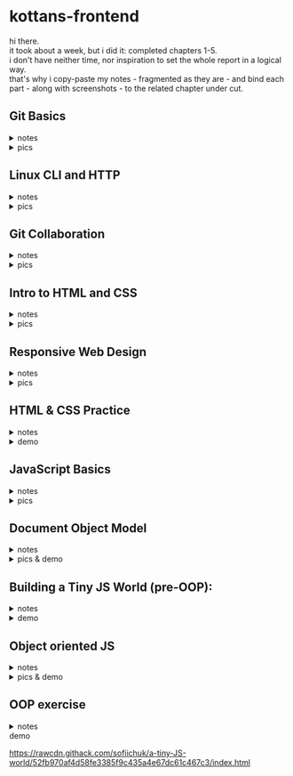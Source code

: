 # kottans-frontend

hi there.  
it took about a week, but i did it: completed chapters 1-5.  
i don't have neither time, nor inspiration to set the whole report in a logical way.  
that's why i copy-paste my notes - fragmented as they are - and bind each part - along with screenshots - to the related chapter under cut.  

## Git Basics

<details>
  <summary>notes</summary> 
  
1) introduction to git:  
-version control before git (diff/patch);  
-using diff option in git and the days before git;  
-git log -p, git diff, git mv, git revert, git log --graph --oneline;  

2) learn git branching:  
--новиною-новиною було існування протоколів git:// та ssh://;  
--просто новиною:  
 -те, шо git pull - це fetch+merge - 2:1;  
 -те, шо можна совать вказівник (не хед і не мейн) по коммітах - git branch f-;   
 -те, шо у fetch бувають аргументи;  
 -видалення віддалених гілок через пуш без аргументу <джерело>;  
 -cherry-pick;  
 -те, шо HEAD буває detached;  
  -ше кілька новин було;  
--новим навиком - переміщення між коммітами, і переміщення коммітів (до того оперував тільки гілками, в межах котрих шось коммітив);  
--а використовувати у майбутньому, як показує моя кількамісячна практика, буду здебільшого таки операції з гілками, а не з коммітами;  
</details>

 <details>
  <summary>pics</summary>
  
![](img/gt0.png)  
![](img/gt1.png)
![](img/gt2.png)
    
</details>

## Linux CLI and HTTP

  <details>
  <summary>notes</summary> 
    
1) linux:  
--нового:   
 -майже всі команди (до того використовував - при роботі з гітом - тільки cd та ls);  
 -зрозумів, для чого git bash у окремому вікні - до того користувався тільки вбудованим у вебшторм. (покопався на своєму компі, використовуючи частину команд);  
--шо буду використовувати:  
 -поки не знаю, бо полишати вінду поки не планую;  
 -шо для роботи в IDE знадобиться;  

2) http:  
-різниця між аутентифікацією та авторизацією;  
-шо таке кукі;  
-постійне з'єднання і паралельне з'єднання;  
-base64;  
-термін придатності документів;  

  </details>
    
<details>
  <summary>pics</summary>
  
![](img/lnx1.png)
![](img/lnx2.png)
![](img/lnx3.png)
![](img/lnx4.png)
    
</details>

## Git Collaboration

  <details>
  <summary>notes</summary> 
 
1) git collaboration:  
-git remote show origin;  
-git log -p -1;  
-(git remote update);  
-git commit -a -ammend;  
-using atom/nano;  
-ci/cd concept;  

2) learn git branching:  
-see chapter 1;  
    
  </details>
    
<details> 
  <summary>pics</summary>
  
![](img/week3.png)
![](img/week4.png)
    
</details>

## Intro to HTML and CSS

  <details>
  <summary>notes</summary> 
  
1) html at coursera:   
-html standart history;  
-caniuse;  
-7 types of elements in html5;  
-img size like placeholder ;  
-a is inline-block;  

2) css at coursera:  
-combining selectors rules;  
-few of pseudo-classes;  
-conflict resolution technicalities;  
-box-sizing: border-box;  
-body and * selector difference;  
-hints of work with dev tools;  
-floating;  

3) html at codeacademy:  
-using tab for indentation;    
-not to give up making too easy task;  
-tables are the ultimate evil itself;  
-boring and useful;  
-validation patterns;  

4) css at codeacademy:  
-(?) reference by attribute: [href] {}; img[src*='summer'] {} === attribute selectors;  
-10 border styles;  
-140 built-in color keywords;  
-shorthand=shortened;  
-overflow values;  
-the difference between display: none and visibility: hidden;  
-using sticky positioning for more then one child;  
-the z-index property does not work on static elements;  
-float is for static and relative positioned elements only;  

    </details>
    
<details>
  <summary>pics</summary>
  
![](img/html_done.png)
![](img/css_done.png)
    
</details>

## Responsive Web Design

  <details>
  <summary>notes</summary> 
    
1)  responsive design article:  
-meta name="viewport" content="width=device-width, initial-scale=1";  
-lighthouse;  
-img {max-width: 100%; display: block;};  
-using % for the widths of columns;  
-fr units for grid layout;  
-multicol layout;  
-classic readability theory: 8-10 words per line;  
-show media-query optionin dev tools;  
2)  flex vid:  
-inline-flex prop;  
-row to column on narrow screen;  
-using flex for header-main-footer scheme;   
3)   flex game:  
[had done flex froggy earlier];  
4)  grid vid:  
-autoprefixer;  
-grid vs inline-grid;  
-grid-template-rows/columns/areas;  
-% px fr;  
-minmax auto fit-content;  
-repeat;  
-grid-area;  
-shortened properties;  
-implicit and explicit elements;  
--- тут я поплив, бо раніше верстав або нормально, або на флексах. буду розбиратись в процесі практичного завдання --- верстаючи попап;  
5)  grid game:  
[did_that_grid_garden];  

  </details>
    
<details>
  <summary>pics</summary>
  
![](img/done_flex-froggy.png)
![](img/done_grid-garden.png)
    
</details>

## HTML & CSS Practice

<details>
  <summary>notes</summary> 
  
acomplishing this task took a week - so as the previous 5 tasks did together. it made me realy angry, cause i had thought it would be easy peasy. but i found out what accordion is & how to make it on pure css. and also there were a bunch of smaller findings - unpopular rules of combining selectors, e.g. - and so on... definitly usefull

</details>

 <details>
  <summary>demo</summary>
  
https://sofiichuk.github.io/pop-up-task/

</details>

## JavaScript Basics

<details>
  <summary>notes</summary> 
  
1) js at courcera:  
  
-Boolean wrapper;  
-change by value/by reference;  
-constructor: global this, new, prototype;  
-stored in array function invocation - array[n]\();  
-for (var in);  
-some closure concept details;  
-fake namespaces;  
-IIFE & window as a prop & passing prop from func to the global scope;  
  
...scopes is definitly the hardest part (by now); 

2.1) basic javascript at freecodecamp:  
  
-/", /n, /t, // and so on;  
-arr[3][0][1] notation;  
-variables declared without keywords are automatically created in the global scope;  
-(?) when string2num and when num2string;  
-pseudocode;  
-function isEqual(a, b) {return a === b};  
-delete obj.prop;  
-nested arrays iteration with for loop: product * arr[i][j];  
-recursive function;  
-Math.floor(Math.random() * 10);  
-parseInt();  
  
...recursion is definitly the hardest part (by now);  
  
2.2) es6 challenges at freecodecamp:  
  
-Object.freeze();  
-Arr.reduce();  
-didn't know (...args) is called "the rest parameter";  
-spread operator vs rest operator;  
-object props rearragement using deconstruction - a bunch of;  
  
...it turned out i am used to the latest ES version;  
  
2.3) basic data structures at freecodecamp:  
  
-passing variable to array;  
-details of splice() & slice() methods;  
-indexOf==-1;  
-obj.hasOwnProperty('a')=='a' in obj;  
-Object.keys(obj);  
  
  ...ok;  
  
2.4) basic algorithm scripting at freecodecamp: 
  
-.repeat();  
-.substring();  
-.sort();  
  
...it was hard; 
  
2.5) functional programming at freecodecamp:  
  
-imperative/declarative;  
-lambda;  
-splice/slice diff;  
-4 props of .map();  
-object as a prop;  
-.map() doesn't mutate the array (although callbackFn may do so);  
-.reduce() and its 5 props;  
-Number wrapper;  
-.split();  
-.every();  
-.some();  
-learned a few more special symbols;  
  
...theory wasn't that new, though many details were;  
  
2.6) intermediate algorithm scripting at freecodecamp:  
  
-the arguments object;  
-.charAt(0);  
-iteration through a string;  
-RegEx; 
  
...though at first i was really enjoing making functions by myself (each one was a small victory), closer to the end i got really tired of that - tired as hell; 
  
...but the final result is - js is not that scary anymore; 
  
</details>

 <details>
  <summary>pics</summary>
  
![](img/js_coursera.png)
![](img/js_camp_1.png)
![](img/js_camp_2.png)
![](img/js_camp_3.png)

</details>

## Document Object Model

<details>
  <summary>notes</summary> 
  
1)dom manipulation at coursera:   
-unobtrusive event binding;   
-this.textContent='';   
-'DOMContentLoaded' prop;   
-if(event1){event2};    
...had known most of that;    
  
2)intermediate algorithm scripting at freecodecamp:   
...no news - is good news (though it was hard as hell);   
  
3)vanilla js article:   
-getElement & querySelector differ when it's about dynamic page mutations;    
...and a bunch of more news - evidently, most of them re-appears in 8.4 - when re-spoken;   
  
4)javascript dom crash course lectures:   
-obj.style.prop;    
-childs (e.g. li) form an array;    
-nth-child selector (just like in css);   
-item.parentNode.parentNode.parentNode;   
-parentNode===parentElement;    
-.childNode displays '[i]text' for spaces, so .children should be preffered;    
-and thus .firstElementChild > .firstChild;   
-nextSibling, previousSibling;    
-el.setAttribute('name','value');   
-newDiv.appendChild(document.createTextNode('text'));     
-container.insertBefore(newDiv,existingElement);   
-client/offset x&y;   
-e.target, e.type, e.x, e.target.value, e.target.style, e.target.id;    
-e.preventDefault();    
-if(e.target.classList.contains('class'));    
...learned a lot of new ways to interact with dom elements;   
    
5)practice - interactive side menu:   
...done.    
    
</details>

 <details>
  <summary>pics & demo</summary>
      
https://sofiichuk.github.io/dom-task/     
    
![](img/ch8.1.png)      
![](img/ch8.2.png)    
![](img/8.4.png)    
      
</details>    

## Building a Tiny JS World (pre-OOP):    
    
<details>
 <summary>notes</summary> 
    
-figured out object.values/keys/entries(obj) don't guarantee a propper order;   
-figured out what an infinite loop is;    
-for the first time nested arr.map into arr.map;    

</details>

 <details>
  <summary>demo</summary>
      
https://sofiichuk.github.io/a-tiny-JS-world/  

</details>
    
## Object oriented JS

<details>
  <summary>notes</summary> 
     
1)lecture on OOP at youtube pt.1:   
-class SomeClass {    
 constructor(prop){   
 this.smth=prop}    
 method(){}};   
-let copy=new SomeClass;    
-prototype methods are inserted functions;    
-invokation - copy.method();    
-class SomeClass2 extends class SomeClass{    
 constructor(...prop, newProp){   
 super(...prop);    
 this.newProp=newProp;}};    
-let copy2=new SomeClass2;    
-constructor is a func invoked when new obj (new SomeClass) is created;   
-__proto__;   
    
2)lecture on OOP at youtube pt.2:   
-let user2={};    
 user2.__proto__=user;|| Object.setPrototypeOf(user2,user);   
-setter&getter;   
-user2.username Vs. user2.__proto__.username;   
    
3)classic frogger game:   
...with pain in the ass - but did it;

4)codewars:   
...katas at kyu 8 level were easy;

5)oop related course at udacity:    
...forgot to make notes, but it helped a lot with tjsw refactoring with oop approach.     
      
 </details>   
    
 <details>    
  <summary>pics & demo</summary>    
          
https://sofiichuk.github.io/frontend-nanodegree-arcade-game/    
          
![](img/codewars.png)   
![](img/oop@udemy.png)      
        
</details>    
    
## OOP exercise   
    
<details>   
  <summary>notes</summary>    
      
-after the night of reading/watching oop-related stuff it was easy to set up inheritance (though before that i'd been about to get mad - such a mess i had had in a head - with all that factories, prototypes, classes & pseudo-classes, composition over inheritance & so on). since the info got structurised - the hardest step was the last one - to print an array of objects as multiple strings. i could've done that forever.
      
</details>    
  <summary>demo</summary>   
       
https://rawcdn.githack.com/sofiichuk/a-tiny-JS-world/52fb970af4d58fe3385f9c435a4e67dc61c467c3/index.html    
      
  </details>      
      
